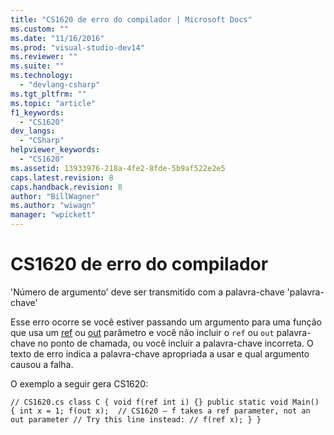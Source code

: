 ```yaml
---
title: "CS1620 de erro do compilador | Microsoft Docs"
ms.custom: ""
ms.date: "11/16/2016"
ms.prod: "visual-studio-dev14"
ms.reviewer: ""
ms.suite: ""
ms.technology: 
  - "devlang-csharp"
ms.tgt_pltfrm: ""
ms.topic: "article"
f1_keywords: 
  - "CS1620"
dev_langs: 
  - "CSharp"
helpviewer_keywords: 
  - "CS1620"
ms.assetid: 13933976-218a-4fe2-8fde-5b9af522e2e5
caps.latest.revision: 8
caps.handback.revision: 8
author: "BillWagner"
ms.author: "wiwagn"
manager: "wpickett"
---
```

# CS1620 de erro do compilador
'Número de argumento' deve ser transmitido com a palavra\-chave 'palavra\-chave'  
  
 Esse erro ocorre se você estiver passando um argumento para uma função que usa um [ref](../../csharp/language-reference/keywords/ref.md) ou [out](../../csharp/language-reference/keywords/out.md) parâmetro e você não incluir o `ref` ou `out` palavra\-chave no ponto de chamada, ou você incluir a palavra\-chave incorreta. O texto de erro indica a palavra\-chave apropriada a usar e qual argumento causou a falha.  
  
 O exemplo a seguir gera CS1620:  
  
```  
// CS1620.cs class C { void f(ref int i) {} public static void Main() { int x = 1; f(out x);  // CS1620 – f takes a ref parameter, not an out parameter // Try this line instead: // f(ref x); } }  
```
